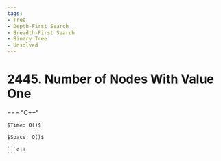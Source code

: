 ```yaml
---
tags:
- Tree
- Depth-First Search
- Breadth-First Search
- Binary Tree
- Unsolved
---
```



# 2445. Number of Nodes With Value One

=== "C++"

    $Time: O()$

    $Space: O()$

    ```c++
    ```